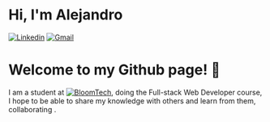 # Hi, I'm Alejandro


[![Linkedin](https://img.shields.io/badge/-LinkedIn-blue?style=flat&logo=Linkedin&logoColor=white)](https://www.linkedin.com/in/alejandro-hussein-linares-805595268/)
[![Gmail](https://img.shields.io/badge/-Gmail-c14438?style=flat&logo=Gmail&logoColor=white)](mailto:alejandrohussein1@gmail.com)




# Welcome to my Github page! 👋
I am a student at [![BloomTech](https://img.shields.io/badge/-BloomTech-orange)]([https://www.bloomtech.com/]), doing the Full-stack Web Developer course, I hope to be able to share my knowledge with others and learn from them, collaborating .


